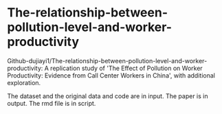 # The-relationship-between-pollution-level-and-worker-productivity

Github-dujiayi1/The-relationship-between-pollution-level-and-worker-productivity: A replication study of 'The Effect of Pollution on Worker Productivity: Evidence from Call Center Workers in China', with additional exploration.


The dataset and the original data and code are in input.
The paper is in output.
The rmd file is in script.
